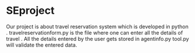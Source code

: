 # SEproject
Our project is about travel reservation system which is developed in python . 
travelreservationform.py  is the file where one can enter all the details of travel .
All the details entered by the user gets stored in agentinfo.py
tool.py will validate the entered data.
